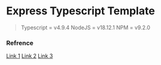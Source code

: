 # Express Typescript Template

> Typescript = v4.9.4
> NodeJS = v18.12.1
> NPM = v9.2.0

### Refrence

[Link 1](https://khalilstemmler.com/blogs/typescript/node-starter-project/)
[Link 2](https://khalilstemmler.com/blogs/typescript/eslint-for-typescript/)
[Link 3](https://khalilstemmler.com/blogs/tooling/prettier/)
